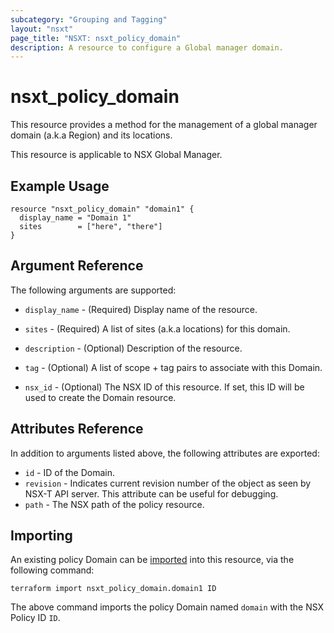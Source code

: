 ```yaml
---
subcategory: "Grouping and Tagging"
layout: "nsxt"
page_title: "NSXT: nsxt_policy_domain"
description: A resource to configure a Global manager domain.
---
```


# nsxt_policy_domain

This resource provides a method for the management of a global manager domain (a.k.a Region) and its locations.

This resource is applicable to NSX Global Manager.

## Example Usage

```hcl
resource "nsxt_policy_domain" "domain1" {
  display_name = "Domain 1"
  sites        = ["here", "there"]
}
```

## Argument Reference

The following arguments are supported:

* `display_name` - (Required) Display name of the resource.
* `sites` - (Required) A list of sites (a.k.a locations) for this domain.

* `description` - (Optional) Description of the resource.

* `tag` - (Optional) A list of scope + tag pairs to associate with this Domain.
* `nsx_id` - (Optional) The NSX ID of this resource. If set, this ID will be used to create the Domain resource.

## Attributes Reference

In addition to arguments listed above, the following attributes are exported:

* `id` - ID of the Domain.
* `revision` - Indicates current revision number of the object as seen by NSX-T API server. This attribute can be useful for debugging.
* `path` - The NSX path of the policy resource.

## Importing

An existing policy Domain can be [imported][docs-import] into this resource, via the following command:

[docs-import]: https://www.terraform.io/cli/import

```
terraform import nsxt_policy_domain.domain1 ID
```

The above command imports the policy Domain named `domain` with the NSX Policy ID `ID`.
